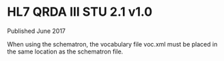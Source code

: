# HL7 QRDA III STU 2.1 v1.0

Published June 2017

When  using the schematron, the vocabulary file voc.xml must be placed in the same location as the schematron file.